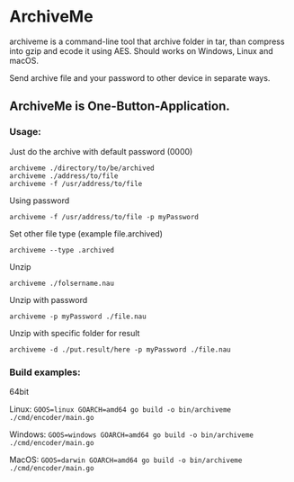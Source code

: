 # ArchiveMe

archiveme is a command-line tool that archive folder in tar, than compress into gzip and ecode it using AES. Should works on Windows, Linux and macOS.

Send archive file and your password to other device in separate ways. 

## ArchiveMe is One-Button-Application.

### Usage:

Just do the archive with default password (0000)
```
archiveme ./directory/to/be/archived
archiveme ./address/to/file
archiveme -f /usr/address/to/file
```

Using password
```
archiveme -f /usr/address/to/file -p myPassword
```

Set other file type (example file.archived)
```
archiveme --type .archived
```

Unzip
```
archiveme ./folsername.nau
```

Unzip with password
```
archiveme -p myPassword ./file.nau
```

Unzip with specific folder for result
```
archiveme -d ./put.result/here -p myPassword ./file.nau
```

### Build examples:

64bit

Linux:
`GOOS=linux GOARCH=amd64 go build -o bin/archiveme ./cmd/encoder/main.go`

Windows:
`GOOS=windows GOARCH=amd64 go build -o bin/archiveme ./cmd/encoder/main.go`

MacOS:
`GOOS=darwin GOARCH=amd64 go build -o bin/archiveme ./cmd/encoder/main.go`